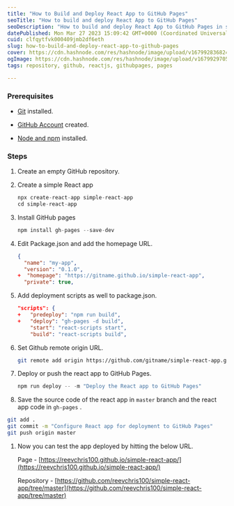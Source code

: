 ```yaml
---
title: "How to Build and Deploy React App to GitHub Pages"
seoTitle: "How to build and deploy React App to GitHub Pages"
seoDescription: "How to build and deploy React App to GitHub Pages in simple steps."
datePublished: Mon Mar 27 2023 15:09:42 GMT+0000 (Coordinated Universal Time)
cuid: clfqytfvk000409jmb2df6eth
slug: how-to-build-and-deploy-react-app-to-github-pages
cover: https://cdn.hashnode.com/res/hashnode/image/upload/v1679928368241/f8c95570-08ad-45de-8a23-0c8e56da758a.jpeg
ogImage: https://cdn.hashnode.com/res/hashnode/image/upload/v1679929705728/8f809569-9313-4381-ab80-47a9e9ffc2e9.jpeg
tags: repository, github, reactjs, githubpages, pages

---
```


### Prerequisites

* [Git](https://git-scm.com/book/en/v2/Getting-Started-Installing-Git) installed.
    
* [GitHub Account](https://github.com/) created.
    
* [Node and npm](https://nodejs.org/en/download) installed.
    

### Steps

1. Create an empty GitHub repository.
    
2. Create a simple React app
    
    ```javascript
    npx create-react-app simple-react-app
    cd simple-react-app
    ```
    
3. Install GitHub pages
    
    ```javascript
    npm install gh-pages --save-dev
    ```
    
4. Edit Package.json and add the homepage URL.
    
    ```json
    {
      "name": "my-app",
      "version": "0.1.0",
    +  "homepage": "https://gitname.github.io/simple-react-app",
      "private": true,	
    ```
    
5. Add deployment scripts as well to package.json.
    
    ```json
    "scripts": {
    +   "predeploy": "npm run build",
    +   "deploy": "gh-pages -d build",
        "start": "react-scripts start",
        "build": "react-scripts build",
    ```
    
6. Set Github remote origin URL.
    
    ```bash
    git remote add origin https://github.com/gitname/simple-react-app.git
    ```
    
7. Deploy or push the react app to GitHub Pages.
    
    ```javascript
    npm run deploy -- -m "Deploy the React app to GitHub Pages"
    ```
    
8. Save the source code of the react app in `master` branch and the react app code in `gh-pages` .
    

```bash
git add .
git commit -m "Configure React app for deployment to GitHub Pages"
git push origin master
```

1. Now you can test the app deployed by hitting the below URL.
    
    Page - [https://reevchris100.github.io/simple-react-app/](https://reevchris100.github.io/simple-react-app/)
    
    Repository - [https://github.com/reevchris100/simple-react-app/tree/master](https://github.com/reevchris100/simple-react-app/tree/master)